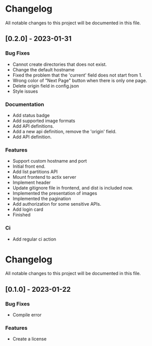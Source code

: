 # Changelog

All notable changes to this project will be documented in this file.

## [0.2.0] - 2023-01-31

### Bug Fixes

- Cannot create directories that does not exist.
- Change the default hostname
- Fixed the problem that the 'current' field does not start from 1.
- Wrong color of "Next Page" button when there is only one page.
- Delete origin field in config.json
- Style issues

### Documentation

- Add status badge
- Add supported image formats
- Add API definitions.
- Add a new api definition, remove the 'origin' field.
- Add API definition.

### Features

- Support custom hostname and port
- Initial front end.
- Add list partitions API
- Mount frontend to actix server
- Implement header
- Update gitignore file in frontend, and dist is included now.
- Implemented the presentation of images
- Implemented the pagination
- Add authorization for some sensitive APIs.
- Add login card
- Finished

### Ci

- Add regular ci action

# Changelog

All notable changes to this project will be documented in this file.

## [0.1.0] - 2023-01-22

### Bug Fixes

- Compile error

### Features

- Create a license

<!-- generated by git-cliff -->
